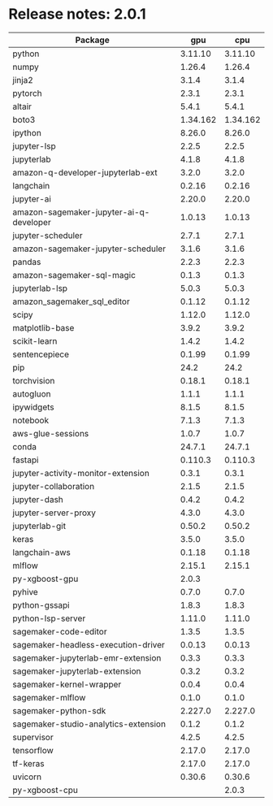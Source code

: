 # Release notes: 2.0.1

Package | gpu| cpu
---|---|---
python|3.11.10|3.11.10
numpy|1.26.4|1.26.4
jinja2|3.1.4|3.1.4
pytorch|2.3.1|2.3.1
altair|5.4.1|5.4.1
boto3|1.34.162|1.34.162
ipython|8.26.0|8.26.0
jupyter-lsp|2.2.5|2.2.5
jupyterlab|4.1.8|4.1.8
amazon-q-developer-jupyterlab-ext|3.2.0|3.2.0
langchain|0.2.16|0.2.16
jupyter-ai|2.20.0|2.20.0
amazon-sagemaker-jupyter-ai-q-developer|1.0.13|1.0.13
jupyter-scheduler|2.7.1|2.7.1
amazon-sagemaker-jupyter-scheduler|3.1.6|3.1.6
pandas|2.2.3|2.2.3
amazon-sagemaker-sql-magic|0.1.3|0.1.3
jupyterlab-lsp|5.0.3|5.0.3
amazon_sagemaker_sql_editor|0.1.12|0.1.12
scipy|1.12.0|1.12.0
matplotlib-base|3.9.2|3.9.2
scikit-learn|1.4.2|1.4.2
sentencepiece|0.1.99|0.1.99
pip|24.2|24.2
torchvision|0.18.1|0.18.1
autogluon|1.1.1|1.1.1
ipywidgets|8.1.5|8.1.5
notebook|7.1.3|7.1.3
aws-glue-sessions|1.0.7|1.0.7
conda|24.7.1|24.7.1
fastapi|0.110.3|0.110.3
jupyter-activity-monitor-extension|0.3.1|0.3.1
jupyter-collaboration|2.1.5|2.1.5
jupyter-dash|0.4.2|0.4.2
jupyter-server-proxy|4.3.0|4.3.0
jupyterlab-git|0.50.2|0.50.2
keras|3.5.0|3.5.0
langchain-aws|0.1.18|0.1.18
mlflow|2.15.1|2.15.1
py-xgboost-gpu|2.0.3| 
pyhive|0.7.0|0.7.0
python-gssapi|1.8.3|1.8.3
python-lsp-server|1.11.0|1.11.0
sagemaker-code-editor|1.3.5|1.3.5
sagemaker-headless-execution-driver|0.0.13|0.0.13
sagemaker-jupyterlab-emr-extension|0.3.3|0.3.3
sagemaker-jupyterlab-extension|0.3.2|0.3.2
sagemaker-kernel-wrapper|0.0.4|0.0.4
sagemaker-mlflow|0.1.0|0.1.0
sagemaker-python-sdk|2.227.0|2.227.0
sagemaker-studio-analytics-extension|0.1.2|0.1.2
supervisor|4.2.5|4.2.5
tensorflow|2.17.0|2.17.0
tf-keras|2.17.0|2.17.0
uvicorn|0.30.6|0.30.6
py-xgboost-cpu| |2.0.3
